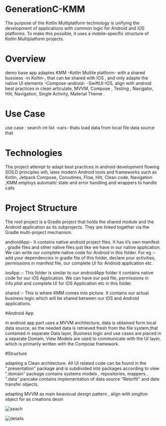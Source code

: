 # GenerationC-KMM
The purpose of the Kotlin Multiplatform technology is unifying the development of applications 
with common logic for Android and iOS platforms. 
To make this possible, it uses a mobile-specific structure of Kotlin Multiplatform projects.


# Overview
demo base app adaptes KMM -Kotlin Multile platform- with a shared bussiess -in Koltin-,
that can be shared with IOS , and only adapte the native UI elements -Compose-android- -SwiftUI-IOS, 
align with android best practices in clean articulate,
MVVM, Compose , Testing , Navigator, Hilt, Navigation, Single Activity, Material Theme .

# Use Case

 use case :  search int list -cars- thats load data from local file data source that

# Technologies

The project attempt to adapt best practices in android development flowing SOILD principles wih,
lates modern Android tools and frameworks such as Kotlin, Jetpack Compose, Coroutines, Flow, Hilt,
Clean code, Navigation ,KMM
employs automatic state and error handling and wrappers to handle calls


# Project Structure
The root project is a Gradle project that holds the shared module 
and the Android application as its subprojects.
They are linked together via the Gradle multi-project mechanism.

androidApp:- It contains native android project files. It has it’s own manifest 
, gradle files and other native files just like we have in our native application.
We can write our complete native code for Android in this folder.
For eg :- add your dependencies in gradle file of this folder, 
declare your activities, permissions in manifest file,
our complete UI for Android application etc.

iosApp :- This folder is similar to our androidApp folder it contains native code for our iOS Application.
We can have our pod file, permissions in info.plist and complete UI for iOS Application etc in this folder.

shared :- This is where KMM comes into picture. It contains our actual business logic which will be shared between our iOS and Android applications.

#Android App 

in android app part  uses a MVVM architecture, data is obtained form local data source, 
as the needed data is retrieved fresh from the file system,that contained in separate Data layer,
Business logic and use cases are placed in a separate Domain,
View Models are used to communicate with the UI layer,
which is primarily written with the Compose framework.

#Structure

adapting a Clean architecture. All UI related code can be found in the ".presentation"
package and is subdivided into packages according to view
".domain" package contains systems models , repositories, mappers..
".data" pancake contains implementation of data source "Retorfit" and date transfer objects. 

adapting MVVM as main beavioual design pattern , align with singlton object for as creations desin 


![seach](https://github.com/eslamfahmy2/GenerationC/assets/74387512/b8dca797-622e-40f3-9df2-ed9f11f94cad)


![details](https://github.com/eslamfahmy2/GenerationC/assets/74387512/fd9a7cc0-74c9-4c03-9f88-8278cdbbe9bd)


